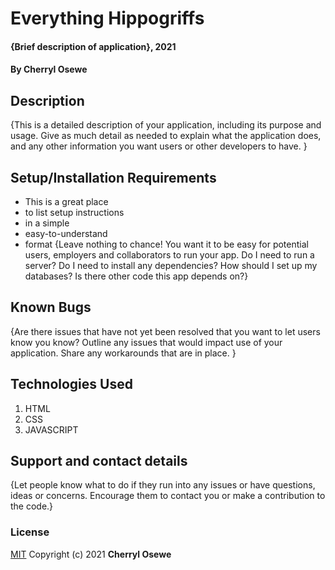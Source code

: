 # Everything Hippogriffs
#### {Brief description of application}, 2021
#### By **Cherryl Osewe**
## Description
{This is a detailed description of your application, including its purpose and usage.  Give as much detail as needed to explain what the application does, and any other information you want users or other developers to have. }
## Setup/Installation Requirements
* This is a great place
* to list setup instructions
* in a simple
* easy-to-understand
* format
{Leave nothing to chance! You want it to be easy for potential users, employers and collaborators to run your app. Do I need to run a server? Do I need to install any dependencies? How should I set up my databases? Is there other code this app depends on?}
## Known Bugs
{Are there issues that have not yet been resolved that you want to let users know you know? Outline any issues that would impact use of your application. Share any workarounds that are in place. }
## Technologies Used
1. HTML
2. CSS
3. JAVASCRIPT
## Support and contact details
{Let people know what to do if they run into any issues or have questions, ideas or concerns.  Encourage them to contact you or make a contribution to the code.}
### License
[MIT](https://choosealicense.com/licenses/mit/)
Copyright (c) 2021 **Cherryl Osewe**
